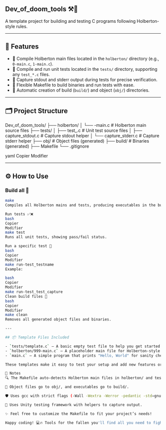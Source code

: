 ## Dev_of_doom_tools ⚒️👾

A template project for building and testing C programs following Holberton-style rules.

---

## 🚀 Features

- 🧩 Compile Holberton main files located in the `holberton/` directory (e.g., `0-main.c`, `1-main.c`).
- 🧪 Compile and run unit tests located in the `tests/` directory, supporting any `test_*.c` files.
- 🎯 Capture stdout and stderr output during tests for precise verification.
- 🔧 Flexible Makefile to build binaries and run tests with ease.
- 📁 Automatic creation of build (`build/`) and object (`obj/`) directories.

---

## 🗂️ Project Structure

Dev_of_doom_tools/
├── holberton/
│ └── -main.c # Holberton main source files
├── tests/
│ ├── test_.c # Unit test source files
│ ├── capture_stdout.c # Capture stdout helper
│ └── capture_stderr.c # Capture stderr helper
├── obj/ # Object files (generated)
├── build/ # Binaries (generated)
├── Makefile
└── .gitignore

yaml
Copier
Modifier

---

## ⚙️ How to Use

### Build all 🔨

```bash
make
Compiles all Holberton mains and tests, producing executables in the build/ folder.

Run tests ✅❌
bash
Copier
Modifier
make test
Runs all unit tests, showing pass/fail status.

Run a specific test 🎯
bash
Copier
Modifier
make run-test_testname
Example:

bash
Copier
Modifier
make run-test_test_capture
Clean build files 🧹
bash
Copier
Modifier
make clean
Removes all generated object files and binaries.

---

## 📦 Template Files Included

- `tests/template.c` — A basic empty test file to help you get started quickly 🧪✨  
- `holberton/999-main.c` — A placeholder main file for Holberton-style compilation practice 🕹️  
- `main.c` — A simple program that prints "Hello, World" for sanity checking your build setup 👋🌍  

These templates make it easy to test your setup and add new features or tests without starting from scratch.

📝 Notes
🔍 The Makefile auto-detects Holberton main files in holberton/ and test files in tests/.

📂 Object files go to obj/, and executables go to build/.

🛡️ Uses gcc with strict flags (-Wall -Wextra -Werror -pedantic -std=gnu89) for clean, portable C code.

🧪 Uses Unity testing framework with helpers to capture output.

✨ Feel free to customize the Makefile to fit your project’s needs!

Happy coding! 💻🔥 Tools for the fallen you'll find all you need to fight against c shenanigans
